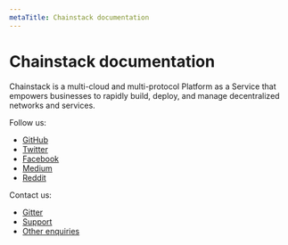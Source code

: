 ```yaml
---
metaTitle: Chainstack documentation
---
```


# Chainstack documentation

Chainstack is a multi-cloud and multi-protocol Platform as a Service that empowers businesses to rapidly build, deploy, and manage decentralized networks and services. 

Follow us:

* [GitHub](https://github.com/chainstack)
* [Twitter](https://twitter.com/ChainstackHQ)
* [Facebook](https://www.facebook.com/chainstack/)
* [Medium](https://medium.com/chainstack)
* [Reddit](https://www.reddit.com/r/chainstack/)

Contact us:

* [Gitter](https://gitter.im/chainstack/Lobby)
* [Support](https://support.chainstack.com)
* [Other enquiries](https://chainstack.com/contact/)
